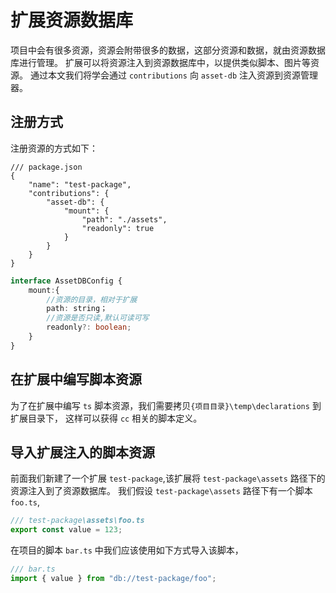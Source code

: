 # 扩展资源数据库

项目中会有很多资源，资源会附带很多的数据，这部分资源和数据，就由资源数据库进行管理。
扩展可以将资源注入到资源数据库中，以提供类似脚本、图片等资源。
通过本文我们将学会通过 `contributions` 向 `asset-db` 注入资源到资源管理器。

## 注册方式

注册资源的方式如下：

```json5
/// package.json
{
    "name": "test-package",
    "contributions": {
        "asset-db": {
            "mount": {
                "path": "./assets",
                "readonly": true
            }
        }
    }
}
```

```typescript
interface AssetDBConfig {
    mount:{
        //资源的目录，相对于扩展
        path: string；
        //资源是否只读,默认可读可写
        readonly?: boolean;
    }
}
```

## 在扩展中编写脚本资源

为了在扩展中编写 `ts` 脚本资源，我们需要拷贝`{项目目录}\temp\declarations` 到扩展目录下，
这样可以获得 `cc` 相关的脚本定义。

## 导入扩展注入的脚本资源

前面我们新建了一个扩展 `test-package`,该扩展将 `test-package\assets` 路径下的资源注入到了资源数据库。
我们假设 `test-package\assets` 路径下有一个脚本 `foo.ts`,

```typescript
/// test-package\assets\foo.ts
export const value = 123;
```

在项目的脚本 `bar.ts` 中我们应该使用如下方式导入该脚本，

```typescript
/// bar.ts
import { value } from "db://test-package/foo";
```
